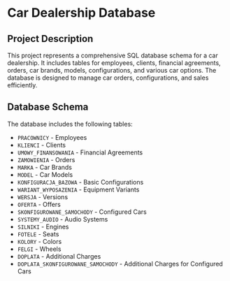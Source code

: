 # Car Dealership Database

## Project Description
This project represents a comprehensive SQL database schema for a car dealership. It includes tables for employees, clients, financial agreements, orders, car brands, models, configurations, and various car options. The database is designed to manage car orders, configurations, and sales efficiently.

## Database Schema
The database includes the following tables:
- `PRACOWNICY` - Employees
- `KLIENCI` - Clients
- `UMOWY_FINANSOWANIA` - Financial Agreements
- `ZAMOWIENIA` - Orders
- `MARKA` - Car Brands
- `MODEL` - Car Models
- `KONFIGURACJA_BAZOWA` - Basic Configurations
- `WARIANT_WYPOSAZENIA` - Equipment Variants
- `WERSJA` - Versions
- `OFERTA` - Offers
- `SKONFIGUROWANE_SAMOCHODY` - Configured Cars
- `SYSTEMY_AUDIO` - Audio Systems
- `SILNIKI` - Engines
- `FOTELE` - Seats
- `KOLORY` - Colors
- `FELGI` - Wheels
- `DOPLATA` - Additional Charges
- `DOPLATA_SKONFIGUROWANE_SAMOCHODY` - Additional Charges for Configured Cars


